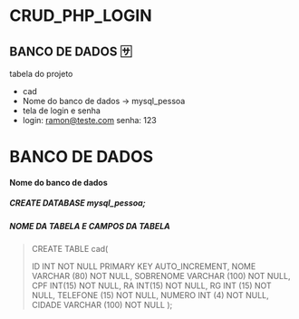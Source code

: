 # CRUD_PHP_LOGIN
## BANCO DE DADOS  :sa:

tabela do projeto

* cad
* Nome do banco de dados -> mysql_pessoa
* tela de login e senha
* login: ramon@teste.com senha: 123

# BANCO DE DADOS  

#### Nome do banco de dados 

#####  CREATE  DATABASE  mysql_pessoa;

##### NOME DA TABELA E CAMPOS DA TABELA

> CREATE TABLE cad(
>
> ID INT NOT NULL PRIMARY KEY AUTO_INCREMENT,
> NOME VARCHAR (80) NOT NULL,
> SOBRENOME VARCHAR (100) NOT NULL,
> CPF INT(15) NOT NULL,
> RA INT(15) NOT NULL,
> RG INT (15) NOT NULL,
> TELEFONE (15) NOT NULL,
> NUMERO INT (4) NOT NULL,
> CIDADE VARCHAR (100) NOT NULL 
> );
